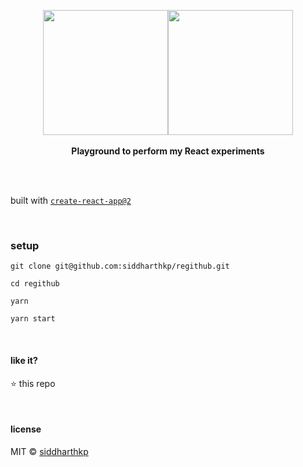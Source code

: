 <p align="center">
  <img src="https://upload.wikimedia.org/wikipedia/commons/thumb/a/a7/React-icon.svg/640px-React-icon.svg.png" height="200px"/><img src="https://octodex.github.com/images/codercat.jpg" height="200px"/>
  <br><br>
  <b>Playground to perform my React experiments</b>
  <br><br>
</p>

&nbsp;

built with [`create-react-app@2`](https://github.com/facebook/create-react-app)

&nbsp;

### setup

```
git clone git@github.com:siddharthkp/regithub.git

cd regithub

yarn

yarn start
```

&nbsp;

#### like it?

:star: this repo

&nbsp;

#### license

MIT © [siddharthkp](https://github.com/siddharthkp)
